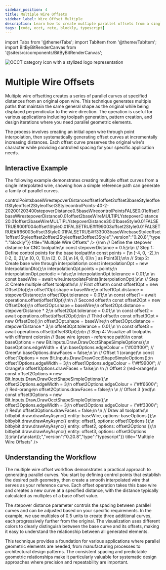 ```yaml
---
sidebar_position: 4
title: Multiple Wire Offsets
sidebar_label: Wire Offset Multiple
description: Learn how to create multiple parallel offsets from a single open wire using OCCT operations for various design and manufacturing applications.
tags: [code, occt, rete, blockly, typescript]
---
```


import Tabs from '@theme/Tabs';
import TabItem from '@theme/TabItem';
import BitByBitRenderCanvas from '@site/src/components/BitByBitRenderCanvas';

<img 
  class="category-icon-small" 
  src="https://s.bitbybit.dev/assets/icons/white/occt-icon.svg" 
  alt="OCCT category icon with a stylized logo representation" 
  title="OCCT category icon" />

# Multiple Wire Offsets

Multiple wire offsetting creates a series of parallel curves at specified distances from an original open wire. This technique generates multiple paths that maintain the same general shape as the original while being displaced perpendicular to the wire direction. The operation is useful for various applications including toolpath generation, pattern creation, and design iterations where you need parallel geometric elements.

The process involves creating an initial open wire through point interpolation, then systematically generating offset curves at incrementally increasing distances. Each offset curve preserves the original wire's character while providing controlled spacing for your specific application needs.

## Interactive Example

The following example demonstrates creating multiple offset curves from a single interpolated wire, showing how a simple reference path can generate a family of parallel curves.

<Tabs>

<TabItem value="rete" label="Rete">
<BitByBitRenderCanvas
    requireManualStart={true}
    script={{"script":"{\"id\":\"rete-v2-json\",\"nodes\":{\"38ab4551ee8c1af6\":{\"id\":\"38ab4551ee8c1af6\",\"name\":\"bitbybit.lists.createList\",\"customName\":\"create list\",\"data\":{},\"inputs\":{\"listElements\":{\"connections\":[{\"node\":\"p1\",\"output\":\"result\",\"data\":{}},{\"node\":\"p2\",\"output\":\"result\",\"data\":{}},{\"node\":\"p3\",\"output\":\"result\",\"data\":{}},{\"node\":\"p4\",\"output\":\"result\",\"data\":{}},{\"node\":\"p5\",\"output\":\"result\",\"data\":{}}]}},\"position\":[400,200]},\"p1\":{\"id\":\"p1\",\"name\":\"bitbybit.vector.vectorXYZ\",\"customName\":\"point 1\",\"async\":false,\"drawable\":true,\"data\":{\"genericNodeData\":{\"hide\":true,\"oneOnOne\":false,\"flatten\":0,\"forceExecution\":false},\"x\":-4,\"y\":0,\"z\":-2},\"inputs\":{},\"position\":[-190.80902171677602,-389.40998864339485]},\"p2\":{\"id\":\"p2\",\"name\":\"bitbybit.vector.vectorXYZ\",\"customName\":\"point 2\",\"async\":false,\"drawable\":true,\"data\":{\"genericNodeData\":{\"hide\":true,\"oneOnOne\":false,\"flatten\":0,\"forceExecution\":false},\"x\":-2,\"y\":0,\"z\":2},\"inputs\":{},\"position\":[-184.48746508777663,-51.45988709568172]},\"p3\":{\"id\":\"p3\",\"name\":\"bitbybit.vector.vectorXYZ\",\"customName\":\"point 3\",\"async\":false,\"drawable\":true,\"data\":{\"genericNodeData\":{\"hide\":true,\"oneOnOne\":false,\"flatten\":0,\"forceExecution\":false},\"x\":0,\"y\":0,\"z\":1},\"inputs\":{},\"position\":[-182.69518017759944,284.6979295418542]},\"p4\":{\"id\":\"p4\",\"name\":\"bitbybit.vector.vectorXYZ\",\"customName\":\"point 4\",\"async\":false,\"drawable\":true,\"data\":{\"genericNodeData\":{\"hide\":true,\"oneOnOne\":false,\"flatten\":0,\"forceExecution\":false},\"x\":2,\"y\":0,\"z\":3},\"inputs\":{},\"position\":[-178.16590845877727,621.8445930263844]},\"p5\":{\"id\":\"p5\",\"name\":\"bitbybit.vector.vectorXYZ\",\"customName\":\"point 5\",\"async\":false,\"drawable\":true,\"data\":{\"genericNodeData\":{\"hide\":true,\"oneOnOne\":false,\"flatten\":0,\"forceExecution\":false},\"x\":4,\"y\":0,\"z\":0},\"inputs\":{},\"position\":[-177.78626190144908,960.9248052563768]},\"basewire\":{\"id\":\"basewire\",\"name\":\"bitbybit.occt.shapes.wire.interpolatePoints\",\"customName\":\"base wire\",\"async\":true,\"drawable\":true,\"data\":{\"genericNodeData\":{\"hide\":true,\"oneOnOne\":false,\"flatten\":0,\"forceExecution\":false},\"periodic\":false,\"tolerance\":0.01},\"inputs\":{\"points\":{\"connections\":[{\"node\":\"38ab4551ee8c1af6\",\"output\":\"list\",\"data\":{}}]}},\"position\":[798.0752802442432,7.828210074300614]},\"e80cf9124defa4d4\":{\"id\":\"e80cf9124defa4d4\",\"name\":\"bitbybit.math.numberSlider\",\"customName\":\"number slider\",\"data\":{\"options\":{\"min\":0.1,\"max\":2,\"step\":0.1,\"width\":300,\"updateOnDrag\":false},\"number\":2},\"inputs\":{},\"position\":[507.72512479553654,683.9608294997644]},\"offset1\":{\"id\":\"offset1\",\"name\":\"bitbybit.occt.operations.offset\",\"customName\":\"offset 1\",\"async\":true,\"drawable\":true,\"data\":{\"genericNodeData\":{\"hide\":true,\"oneOnOne\":false,\"flatten\":0,\"forceExecution\":false},\"distance\":0.2,\"tolerance\":0.01},\"inputs\":{\"shape\":{\"connections\":[{\"node\":\"basewire\",\"output\":\"result\",\"data\":{}}]},\"distance\":{\"connections\":[{\"node\":\"e80cf9124defa4d4\",\"output\":\"result\",\"data\":{}}]}},\"position\":[1221.466307302009,35.9679552097118]},\"multiply2\":{\"id\":\"multiply2\",\"name\":\"bitbybit.math.twoNrOperation\",\"customName\":\"distance x2\",\"async\":false,\"drawable\":false,\"data\":{\"genericNodeData\":{\"hide\":false,\"oneOnOne\":false,\"flatten\":0,\"forceExecution\":false},\"first\":1,\"second\":1,\"operation\":\"multiply\"},\"inputs\":{\"first\":{\"connections\":[{\"node\":\"e80cf9124defa4d4\",\"output\":\"result\",\"data\":{}}]},\"second\":{\"connections\":[{\"node\":\"two\",\"output\":\"result\",\"data\":{}}]}},\"position\":[1224.7781345357528,420.76788306204287]},\"multiply3\":{\"id\":\"multiply3\",\"name\":\"bitbybit.math.twoNrOperation\",\"customName\":\"distance x3\",\"async\":false,\"drawable\":false,\"data\":{\"genericNodeData\":{\"hide\":false,\"oneOnOne\":false,\"flatten\":0,\"forceExecution\":false},\"first\":1,\"second\":1,\"operation\":\"multiply\"},\"inputs\":{\"first\":{\"connections\":[{\"node\":\"e80cf9124defa4d4\",\"output\":\"result\",\"data\":{}}]},\"second\":{\"connections\":[{\"node\":\"three\",\"output\":\"result\",\"data\":{}}]}},\"position\":[1223.336847020343,763.5274114633796]},\"two\":{\"id\":\"two\",\"name\":\"bitbybit.math.number\",\"customName\":\"2\",\"async\":false,\"drawable\":false,\"data\":{\"genericNodeData\":{\"hide\":false,\"oneOnOne\":false,\"flatten\":0,\"forceExecution\":false},\"number\":2},\"inputs\":{},\"position\":[794.9971478885859,358.9193706214926]},\"three\":{\"id\":\"three\",\"name\":\"bitbybit.math.number\",\"customName\":\"3\",\"async\":false,\"drawable\":false,\"data\":{\"genericNodeData\":{\"hide\":false,\"oneOnOne\":false,\"flatten\":0,\"forceExecution\":false},\"number\":3},\"inputs\":{},\"position\":[776.7709280853388,864.3650074471401]},\"offset2\":{\"id\":\"offset2\",\"name\":\"bitbybit.occt.operations.offset\",\"customName\":\"offset 2\",\"async\":true,\"drawable\":true,\"data\":{\"genericNodeData\":{\"hide\":true,\"oneOnOne\":false,\"flatten\":0,\"forceExecution\":false},\"distance\":0.2,\"tolerance\":0.01},\"inputs\":{\"shape\":{\"connections\":[{\"node\":\"basewire\",\"output\":\"result\",\"data\":{}}]},\"distance\":{\"connections\":[{\"node\":\"multiply2\",\"output\":\"result\",\"data\":{}}]}},\"position\":[1753.5553421737566,-819.7376021048046]},\"offset3\":{\"id\":\"offset3\",\"name\":\"bitbybit.occt.operations.offset\",\"customName\":\"offset 3\",\"async\":true,\"drawable\":true,\"data\":{\"genericNodeData\":{\"hide\":true,\"oneOnOne\":false,\"flatten\":0,\"forceExecution\":false},\"distance\":0.2,\"tolerance\":0.01},\"inputs\":{\"shape\":{\"connections\":[{\"node\":\"basewire\",\"output\":\"result\",\"data\":{}}]},\"distance\":{\"connections\":[{\"node\":\"multiply3\",\"output\":\"result\",\"data\":{}}]}},\"position\":[1755.7551374986147,-412.67129767464064]},\"basestyle\":{\"id\":\"basestyle\",\"name\":\"bitbybit.draw.optionsOcctShapeSimple\",\"customName\":\"base wire style\",\"async\":false,\"drawable\":false,\"data\":{\"genericNodeData\":{\"hide\":false,\"oneOnOne\":false,\"flatten\":0,\"forceExecution\":false},\"precision\":0.01,\"drawFaces\":false,\"faceColour\":\"#ff0000\",\"drawEdges\":true,\"edgeColour\":\"#00ff00\",\"edgeWidth\":10},\"inputs\":{},\"position\":[2185.479415729077,24.660799545770598]},\"offset1style\":{\"id\":\"offset1style\",\"name\":\"bitbybit.draw.optionsOcctShapeSimple\",\"customName\":\"offset 1 style\",\"async\":false,\"drawable\":false,\"data\":{\"genericNodeData\":{\"hide\":false,\"oneOnOne\":false,\"flatten\":0,\"forceExecution\":false},\"precision\":0.01,\"drawFaces\":false,\"faceColour\":\"#ff0000\",\"drawEdges\":true,\"edgeColour\":\"#ff9900\",\"edgeWidth\":10},\"inputs\":{},\"position\":[2185.41761280114,479.95843456556105]},\"offset2style\":{\"id\":\"offset2style\",\"name\":\"bitbybit.draw.optionsOcctShapeSimple\",\"customName\":\"offset 2 style\",\"async\":false,\"drawable\":false,\"data\":{\"genericNodeData\":{\"hide\":false,\"oneOnOne\":false,\"flatten\":0,\"forceExecution\":false},\"precision\":0.01,\"drawFaces\":false,\"faceColour\":\"#ff0000\",\"drawEdges\":true,\"edgeColour\":\"#ff6600\",\"edgeWidth\":10},\"inputs\":{},\"position\":[2189.911568561141,949.1264124123878]},\"offset3style\":{\"id\":\"offset3style\",\"name\":\"bitbybit.draw.optionsOcctShapeSimple\",\"customName\":\"offset 3 style\",\"async\":false,\"drawable\":false,\"data\":{\"genericNodeData\":{\"hide\":false,\"oneOnOne\":false,\"flatten\":0,\"forceExecution\":false},\"precision\":0.01,\"drawFaces\":false,\"faceColour\":\"#ff0000\",\"drawEdges\":true,\"edgeColour\":\"#ff3300\",\"edgeWidth\":10},\"inputs\":{},\"position\":[2198.7405582664474,1412.2906772596061]},\"drawbase\":{\"id\":\"drawbase\",\"name\":\"bitbybit.draw.drawAnyAsync\",\"customName\":\"draw base wire\",\"async\":true,\"drawable\":true,\"data\":{\"genericNodeData\":{\"hide\":false,\"oneOnOne\":false,\"flatten\":0,\"forceExecution\":false}},\"inputs\":{\"entity\":{\"connections\":[{\"node\":\"basewire\",\"output\":\"result\",\"data\":{}}]},\"options\":{\"connections\":[{\"node\":\"basestyle\",\"output\":\"result\",\"data\":{}}]}},\"position\":[2962.5743950324195,-338.5447476522748]},\"drawoffset1\":{\"id\":\"drawoffset1\",\"name\":\"bitbybit.draw.drawAnyAsync\",\"customName\":\"draw offset 1\",\"async\":true,\"drawable\":true,\"data\":{\"genericNodeData\":{\"hide\":false,\"oneOnOne\":false,\"flatten\":0,\"forceExecution\":false}},\"inputs\":{\"entity\":{\"connections\":[{\"node\":\"offset1\",\"output\":\"result\",\"data\":{}}]},\"options\":{\"connections\":[{\"node\":\"offset1style\",\"output\":\"result\",\"data\":{}}]}},\"position\":[2966.944744936546,20.383033435246347]},\"drawoffset2\":{\"id\":\"drawoffset2\",\"name\":\"bitbybit.draw.drawAnyAsync\",\"customName\":\"draw offset 2\",\"async\":true,\"drawable\":true,\"data\":{\"genericNodeData\":{\"hide\":false,\"oneOnOne\":false,\"flatten\":0,\"forceExecution\":false}},\"inputs\":{\"entity\":{\"connections\":[{\"node\":\"offset2\",\"output\":\"result\",\"data\":{}}]},\"options\":{\"connections\":[{\"node\":\"offset2style\",\"output\":\"result\",\"data\":{}}]}},\"position\":[2968.163145515878,374.15611583371833]},\"drawoffset3\":{\"id\":\"drawoffset3\",\"name\":\"bitbybit.draw.drawAnyAsync\",\"customName\":\"draw offset 3\",\"async\":true,\"drawable\":true,\"data\":{\"genericNodeData\":{\"hide\":false,\"oneOnOne\":false,\"flatten\":0,\"forceExecution\":false}},\"inputs\":{\"entity\":{\"connections\":[{\"node\":\"offset3\",\"output\":\"result\",\"data\":{}}]},\"options\":{\"connections\":[{\"node\":\"offset3style\",\"output\":\"result\",\"data\":{}}]}},\"position\":[2971.5181616038944,746.5142215618604]}}}","version":"0.20.8","type":"rete"}}
    title="Multiple Wire Offsets"
    />
</TabItem>

<TabItem value="blockly" label="Blockly">
<BitByBitRenderCanvas
    requireManualStart={true}
    script={{"script":"<xml xmlns=\"https://developers.google.com/blockly/xml\"><variables><variable id=\"controlPoints\">controlPoints</variable><variable id=\"baseWire\">baseWire</variable><variable id=\"stepoverDistance\">stepoverDistance</variable><variable id=\"offset1\">offset1</variable><variable id=\"offset2\">offset2</variable><variable id=\"offset3\">offset3</variable><variable id=\"baseStyle\">baseStyle</variable><variable id=\"offset1Style\">offset1Style</variable><variable id=\"offset2Style\">offset2Style</variable><variable id=\"offset3Style\">offset3Style</variable></variables><block type=\"variables_set\" id=\"points_list\" x=\"50\" y=\"50\"><field name=\"VAR\" id=\"controlPoints\">controlPoints</field><value name=\"VALUE\"><block type=\"lists_create_with\" id=\"points_create\"><mutation items=\"5\"></mutation><value name=\"ADD0\"><block type=\"bitbybit.point.pointXYZ\" id=\"p1\"><value name=\"X\"><block type=\"math_number\" id=\"p1_x\"><field name=\"NUM\">-4</field></block></value><value name=\"Y\"><block type=\"math_number\" id=\"p1_y\"><field name=\"NUM\">0</field></block></value><value name=\"Z\"><block type=\"math_number\" id=\"p1_z\"><field name=\"NUM\">-2</field></block></value></block></value><value name=\"ADD1\"><block type=\"bitbybit.point.pointXYZ\" id=\"p2\"><value name=\"X\"><block type=\"math_number\" id=\"p2_x\"><field name=\"NUM\">-2</field></block></value><value name=\"Y\"><block type=\"math_number\" id=\"p2_y\"><field name=\"NUM\">0</field></block></value><value name=\"Z\"><block type=\"math_number\" id=\"p2_z\"><field name=\"NUM\">2</field></block></value></block></value><value name=\"ADD2\"><block type=\"bitbybit.point.pointXYZ\" id=\"p3\"><value name=\"X\"><block type=\"math_number\" id=\"p3_x\"><field name=\"NUM\">0</field></block></value><value name=\"Y\"><block type=\"math_number\" id=\"p3_y\"><field name=\"NUM\">0</field></block></value><value name=\"Z\"><block type=\"math_number\" id=\"p3_z\"><field name=\"NUM\">1</field></block></value></block></value><value name=\"ADD3\"><block type=\"bitbybit.point.pointXYZ\" id=\"p4\"><value name=\"X\"><block type=\"math_number\" id=\"p4_x\"><field name=\"NUM\">2</field></block></value><value name=\"Y\"><block type=\"math_number\" id=\"p4_y\"><field name=\"NUM\">0</field></block></value><value name=\"Z\"><block type=\"math_number\" id=\"p4_z\"><field name=\"NUM\">3</field></block></value></block></value><value name=\"ADD4\"><block type=\"bitbybit.point.pointXYZ\" id=\"p5\"><value name=\"X\"><block type=\"math_number\" id=\"p5_x\"><field name=\"NUM\">4</field></block></value><value name=\"Y\"><block type=\"math_number\" id=\"p5_y\"><field name=\"NUM\">0</field></block></value><value name=\"Z\"><block type=\"math_number\" id=\"p5_z\"><field name=\"NUM\">0</field></block></value></block></value></block></value><next><block type=\"variables_set\" id=\"stepover_set\" x=\"50\" y=\"150\"><field name=\"VAR\" id=\"stepoverDistance\">stepoverDistance</field><value name=\"VALUE\"><block type=\"math_number\" id=\"stepover_value\"><field name=\"NUM\">0.5</field></block></value><next><block type=\"variables_set\" id=\"base_wire_create\" x=\"50\" y=\"250\"><field name=\"VAR\" id=\"baseWire\">baseWire</field><value name=\"VALUE\"><block type=\"bitbybit.occt.shapes.wire.interpolatePoints\" id=\"base_wire\"><value name=\"Points\"><block type=\"variables_get\" id=\"get_points\"><field name=\"VAR\" id=\"controlPoints\">controlPoints</field></block></value><value name=\"Periodic\"><block type=\"logic_boolean\" id=\"base_periodic\"><field name=\"BOOL\">FALSE</field></block></value><value name=\"Tolerance\"><block type=\"math_number\" id=\"base_tolerance\"><field name=\"NUM\">0.01</field></block></value></block></value><next><block type=\"variables_set\" id=\"offset1_create\" x=\"50\" y=\"350\"><field name=\"VAR\" id=\"offset1\">offset1</field><value name=\"VALUE\"><block type=\"bitbybit.occt.operations.offset\" id=\"offset_1\"><value name=\"Shape\"><block type=\"variables_get\" id=\"get_base_wire\"><field name=\"VAR\" id=\"baseWire\">baseWire</field></block></value><value name=\"Distance\"><block type=\"variables_get\" id=\"get_stepover\"><field name=\"VAR\" id=\"stepoverDistance\">stepoverDistance</field></block></value><value name=\"Tolerance\"><block type=\"math_number\" id=\"offset1_tolerance\"><field name=\"NUM\">0.01</field></block></value></block></value><next><block type=\"variables_set\" id=\"offset2_create\" x=\"50\" y=\"450\"><field name=\"VAR\" id=\"offset2\">offset2</field><value name=\"VALUE\"><block type=\"bitbybit.occt.operations.offset\" id=\"offset_2\"><value name=\"Shape\"><block type=\"variables_get\" id=\"get_base_wire2\"><field name=\"VAR\" id=\"baseWire\">baseWire</field></block></value><value name=\"Distance\"><block type=\"math_arithmetic\" id=\"distance2\"><field name=\"OP\">MULTIPLY</field><value name=\"A\"><block type=\"variables_get\" id=\"get_stepover2\"><field name=\"VAR\" id=\"stepoverDistance\">stepoverDistance</field></block></value><value name=\"B\"><block type=\"math_number\" id=\"mult2\"><field name=\"NUM\">2</field></block></value></block></value><value name=\"Tolerance\"><block type=\"math_number\" id=\"offset2_tolerance\"><field name=\"NUM\">0.01</field></block></value></block></value><next><block type=\"variables_set\" id=\"offset3_create\" x=\"50\" y=\"550\"><field name=\"VAR\" id=\"offset3\">offset3</field><value name=\"VALUE\"><block type=\"bitbybit.occt.operations.offset\" id=\"offset_3\"><value name=\"Shape\"><block type=\"variables_get\" id=\"get_base_wire3\"><field name=\"VAR\" id=\"baseWire\">baseWire</field></block></value><value name=\"Distance\"><block type=\"math_arithmetic\" id=\"distance3\"><field name=\"OP\">MULTIPLY</field><value name=\"A\"><block type=\"variables_get\" id=\"get_stepover3\"><field name=\"VAR\" id=\"stepoverDistance\">stepoverDistance</field></block></value><value name=\"B\"><block type=\"math_number\" id=\"mult3\"><field name=\"NUM\">3</field></block></value></block></value><value name=\"Tolerance\"><block type=\"math_number\" id=\"offset3_tolerance\"><field name=\"NUM\">0.01</field></block></value></block></value><next><block type=\"variables_set\" id=\"base_style_create\" x=\"50\" y=\"650\"><field name=\"VAR\" id=\"baseStyle\">baseStyle</field><value name=\"VALUE\"><block type=\"bitbybit.draw.optionsOcctShapeSimple\" id=\"base_style\"><value name=\"Precision\"><block type=\"math_number\" id=\"base_precision\"><field name=\"NUM\">0.01</field></block></value><value name=\"DrawFaces\"><block type=\"logic_boolean\" id=\"base_drawfaces\"><field name=\"BOOL\">FALSE</field></block></value><value name=\"DrawEdges\"><block type=\"logic_boolean\" id=\"base_drawedges\"><field name=\"BOOL\">TRUE</field></block></value><value name=\"EdgeColour\"><block type=\"colour_picker\" id=\"base_edgecolor\"><field name=\"COLOUR\">#00ff00</field></block></value><value name=\"EdgeWidth\"><block type=\"math_number\" id=\"base_edgewidth\"><field name=\"NUM\">4</field></block></value></block></value><next><block type=\"variables_set\" id=\"offset1_style_create\" x=\"50\" y=\"750\"><field name=\"VAR\" id=\"offset1Style\">offset1Style</field><value name=\"VALUE\"><block type=\"bitbybit.draw.optionsOcctShapeSimple\" id=\"offset1_style\"><value name=\"Precision\"><block type=\"math_number\" id=\"offset1_precision\"><field name=\"NUM\">0.01</field></block></value><value name=\"DrawFaces\"><block type=\"logic_boolean\" id=\"offset1_drawfaces\"><field name=\"BOOL\">FALSE</field></block></value><value name=\"DrawEdges\"><block type=\"logic_boolean\" id=\"offset1_drawedges\"><field name=\"BOOL\">TRUE</field></block></value><value name=\"EdgeColour\"><block type=\"colour_picker\" id=\"offset1_edgecolor\"><field name=\"COLOUR\">#ff9900</field></block></value><value name=\"EdgeWidth\"><block type=\"math_number\" id=\"offset1_edgewidth\"><field name=\"NUM\">3</field></block></value></block></value><next><block type=\"variables_set\" id=\"offset2_style_create\" x=\"50\" y=\"850\"><field name=\"VAR\" id=\"offset2Style\">offset2Style</field><value name=\"VALUE\"><block type=\"bitbybit.draw.optionsOcctShapeSimple\" id=\"offset2_style\"><value name=\"Precision\"><block type=\"math_number\" id=\"offset2_precision\"><field name=\"NUM\">0.01</field></block></value><value name=\"DrawFaces\"><block type=\"logic_boolean\" id=\"offset2_drawfaces\"><field name=\"BOOL\">FALSE</field></block></value><value name=\"DrawEdges\"><block type=\"logic_boolean\" id=\"offset2_drawedges\"><field name=\"BOOL\">TRUE</field></block></value><value name=\"EdgeColour\"><block type=\"colour_picker\" id=\"offset2_edgecolor\"><field name=\"COLOUR\">#ff6600</field></block></value><value name=\"EdgeWidth\"><block type=\"math_number\" id=\"offset2_edgewidth\"><field name=\"NUM\">3</field></block></value></block></value><next><block type=\"variables_set\" id=\"offset3_style_create\" x=\"50\" y=\"950\"><field name=\"VAR\" id=\"offset3Style\">offset3Style</field><value name=\"VALUE\"><block type=\"bitbybit.draw.optionsOcctShapeSimple\" id=\"offset3_style\"><value name=\"Precision\"><block type=\"math_number\" id=\"offset3_precision\"><field name=\"NUM\">0.01</field></block></value><value name=\"DrawFaces\"><block type=\"logic_boolean\" id=\"offset3_drawfaces\"><field name=\"BOOL\">FALSE</field></block></value><value name=\"DrawEdges\"><block type=\"logic_boolean\" id=\"offset3_drawedges\"><field name=\"BOOL\">TRUE</field></block></value><value name=\"EdgeColour\"><block type=\"colour_picker\" id=\"offset3_edgecolor\"><field name=\"COLOUR\">#ff3300</field></block></value><value name=\"EdgeWidth\"><block type=\"math_number\" id=\"offset3_edgewidth\"><field name=\"NUM\">3</field></block></value></block></value><next><block type=\"bitbybit.draw.drawAnyAsyncNoReturn\" id=\"draw_base\" x=\"50\" y=\"1050\"><value name=\"Entity\"><block type=\"variables_get\" id=\"get_base_for_draw\"><field name=\"VAR\" id=\"baseWire\">baseWire</field></block></value><value name=\"Options\"><block type=\"variables_get\" id=\"get_base_style\"><field name=\"VAR\" id=\"baseStyle\">baseStyle</field></block></value><next><block type=\"bitbybit.draw.drawAnyAsyncNoReturn\" id=\"draw_offset1\" x=\"50\" y=\"1150\"><value name=\"Entity\"><block type=\"variables_get\" id=\"get_offset1_for_draw\"><field name=\"VAR\" id=\"offset1\">offset1</field></block></value><value name=\"Options\"><block type=\"variables_get\" id=\"get_offset1_style\"><field name=\"VAR\" id=\"offset1Style\">offset1Style</field></block></value><next><block type=\"bitbybit.draw.drawAnyAsyncNoReturn\" id=\"draw_offset2\" x=\"50\" y=\"1250\"><value name=\"Entity\"><block type=\"variables_get\" id=\"get_offset2_for_draw\"><field name=\"VAR\" id=\"offset2\">offset2</field></block></value><value name=\"Options\"><block type=\"variables_get\" id=\"get_offset2_style\"><field name=\"VAR\" id=\"offset2Style\">offset2Style</field></block></value><next><block type=\"bitbybit.draw.drawAnyAsyncNoReturn\" id=\"draw_offset3\" x=\"50\" y=\"1350\"><value name=\"Entity\"><block type=\"variables_get\" id=\"get_offset3_for_draw\"><field name=\"VAR\" id=\"offset3\">offset3</field></block></value><value name=\"Options\"><block type=\"variables_get\" id=\"get_offset3_style\"><field name=\"VAR\" id=\"offset3Style\">offset3Style</field></block></value></block></next></block></next></block></next></block></next></block></next></block></next></block></next></block></next></block></next></block></next></block></next></block></next></block></next></block></xml>","version":"0.20.8","type":"blockly"}}
    title="Multiple Wire Offsets"
    />
</TabItem>

<TabItem value="typescript" label="TypeScript">
<BitByBitRenderCanvas
    requireManualStart={true}
    script={{"script":"// Import required modules for wire creation and operations\nconst { wire } = bitbybit.occt.shapes;\nconst { operations } = bitbybit.occt;\n// Import DTOs for interpolation and offset operations\nconst { InterpolationDto, OffsetDto } = Bit.Inputs.OCCT;\ntype TopoDSWirePointer = Bit.Inputs.OCCT.TopoDSWirePointer;\ntype Point3 = Bit.Inputs.Base.Point3;\n\nconst start = async () => {\n\n    // Define the stepover distance for CNC toolpaths\n    const stepoverDistance = 0.5;\n\n    // Step 1: Define control points for the base toolpath\n    const points = [\n        [-4, 0, -2],\n        [-2, 0, 2],\n        [0, 0, 1],\n        [2, 0, 3],\n        [4, 0, 0]\n    ] as Point3[];\n\n    // Step 2: Create base wire through interpolation\n    const interpolationOpt = new InterpolationDto();\n    interpolationOpt.points = points;\n    interpolationOpt.periodic = false;\n    interpolationOpt.tolerance = 0.01;\n    \n    const baseWire = await wire.interpolatePoints(interpolationOpt);\n\n    // Step 3: Create multiple offset toolpaths\n    // First offset\n    const offset1Opt = new OffsetDto<TopoDSWirePointer, any>();\n    offset1Opt.shape = baseWire;\n    offset1Opt.distance = stepoverDistance;\n    offset1Opt.tolerance = 0.01;\n    \n    const offset1 = await operations.offset(offset1Opt);\n\n    // Second offset\n    const offset2Opt = new OffsetDto<TopoDSWirePointer, any>();\n    offset2Opt.shape = baseWire;\n    offset2Opt.distance = stepoverDistance * 2;\n    offset2Opt.tolerance = 0.01;\n    \n    const offset2 = await operations.offset(offset2Opt);\n\n    // Third offset\n    const offset3Opt = new OffsetDto<TopoDSWirePointer, any>();\n    offset3Opt.shape = baseWire;\n    offset3Opt.distance = stepoverDistance * 3;\n    offset3Opt.tolerance = 0.01;\n    \n    const offset3 = await operations.offset(offset3Opt);\n\n    // Step 4: Visualize all toolpaths with different colors\n    // Base wire (green - reference path)\n    const baseOptions = new Bit.Inputs.Draw.DrawOcctShapeSimpleOptions();\n    baseOptions.edgeWidth = 4;\n    baseOptions.edgeColour = \"#00ff00\"; // Green\n    baseOptions.drawFaces = false;\n    \n    // Offset 1 (orange)\n    const offset1Options = new Bit.Inputs.Draw.DrawOcctShapeSimpleOptions();\n    offset1Options.edgeWidth = 3;\n    offset1Options.edgeColour = \"#ff9900\"; // Orange\n    offset1Options.drawFaces = false;\n    \n    // Offset 2 (red-orange)\n    const offset2Options = new Bit.Inputs.Draw.DrawOcctShapeSimpleOptions();\n    offset2Options.edgeWidth = 3;\n    offset2Options.edgeColour = \"#ff6600\"; // Red-orange\n    offset2Options.drawFaces = false;\n    \n    // Offset 3 (red)\n    const offset3Options = new Bit.Inputs.Draw.DrawOcctShapeSimpleOptions();\n    offset3Options.edgeWidth = 3;\n    offset3Options.edgeColour = \"#ff3300\"; // Red\n    offset3Options.drawFaces = false;\n    \n    // Draw all toolpaths\n    bitbybit.draw.drawAnyAsync({ entity: baseWire, options: baseOptions });\n    bitbybit.draw.drawAnyAsync({ entity: offset1, options: offset1Options });\n    bitbybit.draw.drawAnyAsync({ entity: offset2, options: offset2Options });\n    bitbybit.draw.drawAnyAsync({ entity: offset3, options: offset3Options });\n\n}\n\nstart();","version":"0.20.8","type":"typescript"}}
    title="Multiple Wire Offsets"
    />
</TabItem>
</Tabs>

## Understanding the Workflow

The multiple wire offset workflow demonstrates a practical approach to generating parallel curves. You start by defining control points that establish the desired path geometry, then create a smooth interpolated wire that serves as your reference curve. Each offset operation takes this base wire and creates a new curve at a specified distance, with the distance typically calculated as multiples of a base offset value.

The stepover distance parameter controls the spacing between parallel curves and can be adjusted based on your specific requirements. In the example, we use multiples of 0.5 units to create three additional curves, each progressively further from the original. The visualization uses different colors to clearly distinguish between the base curve and its offsets, making it easy to understand the relationship between all generated elements.

This technique provides a foundation for various applications where parallel geometric elements are needed, from manufacturing processes to architectural design patterns. The consistent spacing and predictable geometric relationships make it particularly valuable for systematic design approaches where precision and repeatability are important.
